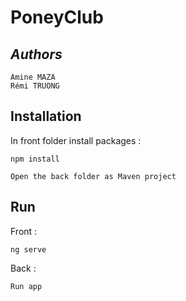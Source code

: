 # PoneyClub

## *Authors*
```
Amine MAZA
Rémi TRUONG
```
## Installation
In front folder install packages :

```
npm install
```

```
Open the back folder as Maven project 

```


## Run

Front :
```
ng serve
```

Back :

```
Run app 
```

